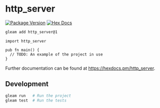 # http_server

[![Package Version](https://img.shields.io/hexpm/v/http_server)](https://hex.pm/packages/http_server)
[![Hex Docs](https://img.shields.io/badge/hex-docs-ffaff3)](https://hexdocs.pm/http_server/)

```sh
gleam add http_server@1
```
```gleam
import http_server

pub fn main() {
  // TODO: An example of the project in use
}
```

Further documentation can be found at <https://hexdocs.pm/http_server>.

## Development

```sh
gleam run   # Run the project
gleam test  # Run the tests
```
